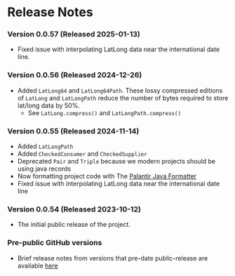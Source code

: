 # Release Notes

### Version 0.0.57 (Released 2025-01-13)
- Fixed issue with interpolating LatLong data near the international date line.

### Version 0.0.56 (Released 2024-12-26)

- Added `LatLong64` and `LatLong64Path`. These lossy compressed editions of `LatLong` and `LatLongPath` reduce the number of
  bytes required to store lat/long data by 50%.
    -  See `LatLong.compress()` and `LatLongPath.compress()`

### Version 0.0.55 (Released 2024-11-14)

- Added `LatLongPath`
- Added `CheckedConsumer` and `CheckedSupplier`
- Deprecated `Pair` and `Triple` because we modern projects should be using java records
- Now formatting project code with The [Palantir Java Formatter](https://github.com/palantir/palantir-java-format)
- Fixed issue with interpolating LatLong data near the international date line

### Version 0.0.54 (Released 2023-10-12)

- The initial public release of the project.

### Pre-public GitHub versions

- Brief release notes from versions that pre-date public-release are
  available [here](./pre-github-version-history.md)